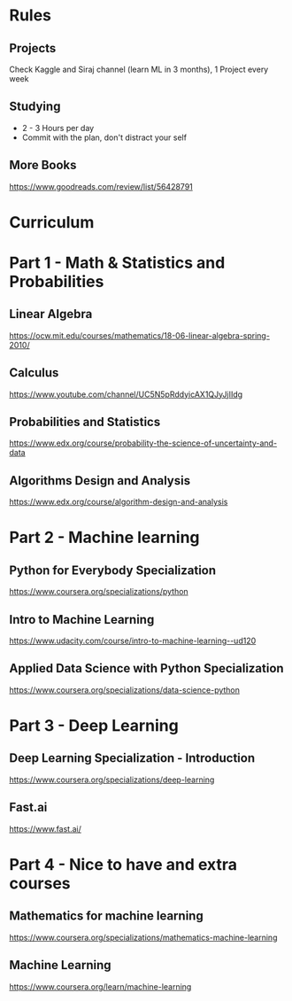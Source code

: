 # Rules
## Projects
Check Kaggle and Siraj channel (learn ML in 3 months), 1 Project every week

## Studying
- 2 - 3 Hours per day
- Commit with the plan, don't distract your self

## More Books
https://www.goodreads.com/review/list/56428791


# Curriculum

# Part 1 - Math & Statistics and Probabilities
## Linear Algebra
https://ocw.mit.edu/courses/mathematics/18-06-linear-algebra-spring-2010/

## Calculus
https://www.youtube.com/channel/UC5N5pRddyicAX1QJyJjIIdg

## Probabilities and Statistics
https://www.edx.org/course/probability-the-science-of-uncertainty-and-data

## Algorithms Design and Analysis
https://www.edx.org/course/algorithm-design-and-analysis


# Part 2 - Machine learning
## Python for Everybody Specialization
https://www.coursera.org/specializations/python

## Intro to Machine Learning
https://www.udacity.com/course/intro-to-machine-learning--ud120

## Applied Data Science with Python Specialization
https://www.coursera.org/specializations/data-science-python


# Part 3 - Deep Learning
## Deep Learning Specialization - Introduction
https://www.coursera.org/specializations/deep-learning

## Fast.ai
https://www.fast.ai/


# Part 4 - Nice to have and extra courses
## Mathematics for machine learning
https://www.coursera.org/specializations/mathematics-machine-learning

## Machine Learning
https://www.coursera.org/learn/machine-learning

